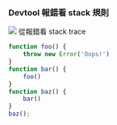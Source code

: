 ### Devtool 報錯看 stack 規則
![](https://i.imgur.com/9J3Yd5L.png)
從報錯看 stack trace
```js
function foo() {
	throw new Error('Oops!')
}
function bar() {
	foo()
}
function baz() {
	bar()
}
baz();
```